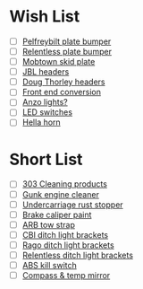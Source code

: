 # Wish List

- [ ] [Pelfreybilt plate bumper](http://www.pelfreybilt.com/#!2005-tacoma-rear-standard-plate/cmmw)
- [ ] [Relentless plate bumper](http://www.relentlessfabrication.com/collections/toyota/products/05-15-tacoma-rear-plate-bumper?variant=6734657796)
- [ ] [Mobtown skid plate](http://mobtownoffroad.com/product/skid-1/)
- [ ] [JBL headers](http://www.sfxperformance.com/parts/JBA6035S.htm)
- [ ] [Doug Thorley headers](http://www.lceperformance.com/Doug-Thorley-Header-Kit-04-07-Taco-X-Runner-FJ-4-0-p/1046040.htm)
- [ ] [Front end conversion](https://www.tacomaworld.com/threads/2012-tacoma-front-end-conversion-rg11.293318/)
- [ ] [Anzo lights?](http://www.anzousa.com/headlights/toyota-tacoma-05-11-projector-h-l-black-clear-amber-ccfl.html)
- [ ] [LED switches](https://duckduckgo.com/?q=Mictuning+LED+Bar+switch&iax=1&ia=images&iai=http%3A%2F%2Fecx.images-amazon.com%2Fimages%2FI%2F51BCIVb6SzL.jpg)
- [ ] [Hella horn](http://www.jcwhitney.com/hella-supertone-horn/p3089794.jcwx?filterid=c2545d2193u0j1)

# Short List

- [ ] [303 Cleaning products](https://www.goldeagle.com/brands/303-products)
- [ ] [Gunk engine cleaner](http://www.gunk.com/products/DET_EB1.ASP)
- [ ] [Undercarriage rust stopper](http://www.por15.com/POR-15-Super-Starter-Kit--Black_p_11.html)
- [ ] [Brake caliper paint](http://www.por15.com/POR-15-Caliper-Painting-Kit_p_58.html)
- [ ] [ARB tow strap](http://store.arbusa.com/ARB-Snatch-Strap-17600lb---ARB705-P3619.aspx)
- [ ] [CBI ditch light brackets](http://www.cbioffroadfab.com/products/2nd-gen-toyota-tacoma-products/t2-ditch-light-brackets/)
- [ ] [Rago ditch light brackets](https://www.ragofabrication.com/collections/toyota/products/2nd-gen-tacoma-ditch-light-brackets)
- [ ] [Relentless ditch light brackets](http://www.relentlessfabrication.com/collections/toyota/products/05-15-tacoma-hood-hinge-ditch-light-brackets?variant=15008506820)
- [ ] [ABS kill switch](https://www.tacomaworld.com/threads/abs-kill-switch-mod-for-05-offroad-easy-way-pics.170927/)
- [ ] [Compass & temp mirror](https://www.tacomaworld.com/threads/plug-and-play-compass-temp-mirror-kit-for-05-08-tacomas-install-review.439985/#post-12778577)
